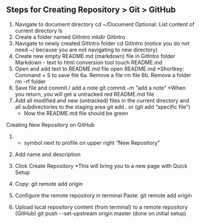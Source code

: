 ## Steps for Creating Repository > Git > GitHub
1. Navigate to document directory
    cd ~/Document
Optional: List content of current directory
    ls
2. Create a folder named GitIntro
    mkdir GitIntro
3. Navigate to newly created GitIntro folder
    cd GitIntro (notice you do not need ~/ because you are not navigating to new directory)
4. Create new empty README.md (markdown) file in GitIntro folder
    Markdown - text to html conversion tool
    touch README.md
5. Open and add text to README.md file
    open  README.md
*Shortkey: Command + S to save file
6a. Remove a file
	rm file
6b. Remove a folder
	rm -rf folder
7. Save file and commit / add a note
	git commit -m “add a note”
	*When you return, you will get a untracked red README.md file
8.  Add all modified and new (untracked) files in the current directory and all subdirectories to the staging area
	git add .    or (git add “specific file”)
	* Now the README.md file should be green

Creating New Repository on GitHub
1. + symbol next to profile on upper right “New Repository”
2. Add name and description
3. Click Create Repository
*This will bring you to a new page with Quick Setup
4. Copy: git remote add origin <repo url>

9. Configure the remote repository in terminal
	Paste: git remote add origin <repo url>

10. Upload local repository content (from terminal) to a remote repository (GitHub)
	git push --set-upstream origin master (done on initial setup)	

